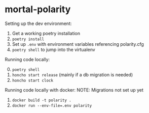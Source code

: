 # mortal-polarity

Setting up the dev environment:

1. Get a working poetry installation
2. `poetry install`
3. Set up `.env` with environment variables referencing polarity.cfg
4. `poetry shell` to jump into the virtualenv

Running code locally:

0. `poetry shell`
1. `honcho start release` (mainly if a db migration is needed)
2. `honcho start clock`

Running code locally with docker:
NOTE: Migrations not set up yet

1. `docker build -t polarity .`
2. `docker run --env-file=.env polarity`